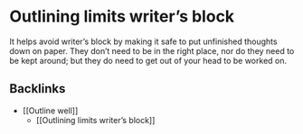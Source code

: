 # Outlining limits writer’s block
It helps avoid writer’s block by making it safe to put unfinished thoughts down on paper. They don’t need to be in the right place, nor do they need to be kept around; but they do need to get out of your head to be worked on.

## Backlinks
* [[Outline well]]
	* [[Outlining limits writer’s block]]

<!-- {BearID:A1F21B14-6818-4107-B07B-9E524901A824-8050-000009A235CC3DC0} -->
